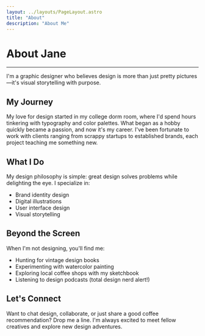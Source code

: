 ```yaml
---
layout: ../layouts/PageLayout.astro
title: "About"
description: "About Me"
---
```


# About Jane

---

I'm a graphic designer who believes design is more than just pretty pictures—it's visual storytelling with purpose.

## My Journey

My love for design started in my college dorm room, where I'd spend hours tinkering with typography and color palettes. What began as a hobby quickly became a passion, and now it's my career. I've been fortunate to work with clients ranging from scrappy startups to established brands, each project teaching me something new.

## What I Do

My design philosophy is simple: great design solves problems while delighting the eye. I specialize in:

- Brand identity design
- Digital illustrations
- User interface design
- Visual storytelling

## Beyond the Screen

When I'm not designing, you'll find me:

- Hunting for vintage design books
- Experimenting with watercolor painting
- Exploring local coffee shops with my sketchbook
- Listening to design podcasts (total design nerd alert!)

## Let's Connect

Want to chat design, collaborate, or just share a good coffee recommendation? Drop me a line. I'm always excited to meet fellow creatives and explore new design adventures.
